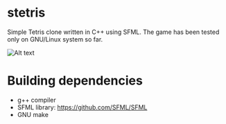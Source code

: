 # stetris
Simple Tetris clone written in C++ using SFML. The game has been tested only on GNU/Linux system so far.

![Alt text](https://raw.github.com/sewe2000/stetris/main/assets/screenshots/stetris_screenshot.png "Stetris Screenshot")

# Building dependencies

+ g++ compiler
+ SFML library: https://github.com/SFML/SFML
+ GNU make

